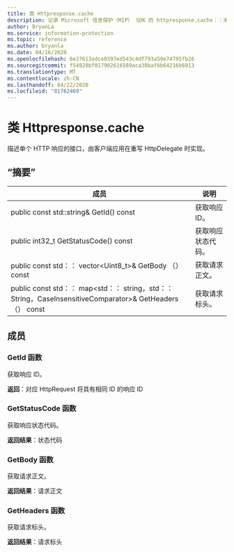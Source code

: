 ```yaml
---
title: 类 Httpresponse.cache
description: 记录 Microsoft 信息保护（MIP） SDK 的 httpresponse.cache：：未定义的类。
author: BryanLa
ms.service: information-protection
ms.topic: reference
ms.author: bryanla
ms.date: 04/16/2020
ms.openlocfilehash: 6e37613adce0397ed543c4df793a59e74795fb26
ms.sourcegitcommit: f54920bf017902616589aca30baf6b64216b6913
ms.translationtype: MT
ms.contentlocale: zh-CN
ms.lasthandoff: 04/22/2020
ms.locfileid: "81762469"
---
```

# <a name="class-httpresponse"></a>类 Httpresponse.cache 
描述单个 HTTP 响应的接口，由客户端应用在重写 HttpDelegate 时实现。
  
## <a name="summary"></a>“摘要”
 成员                        | 说明                                
--------------------------------|---------------------------------------------
public const std::string& GetId() const  |  获取响应 ID。
public int32_t GetStatusCode() const  |  获取响应状态代码。
public const std：： vector\<Uint8_t\>& GetBody （） const  |  获取请求正文。
public const std：： map\<std：： string，std：： String，CaseInsensitiveComparator\>& GetHeaders （） const  |  获取请求标头。
  
## <a name="members"></a>成员
  
### <a name="getid-function"></a>GetId 函数
获取响应 ID。

  
**返回**：对应 HttpRequest 将具有相同 ID 的响应 ID
  
### <a name="getstatuscode-function"></a>GetStatusCode 函数
获取响应状态代码。

  
**返回结果**：状态代码
  
### <a name="getbody-function"></a>GetBody 函数
获取请求正文。

  
**返回结果**：请求正文
  
### <a name="getheaders-function"></a>GetHeaders 函数
获取请求标头。

  
**返回结果**：请求标头